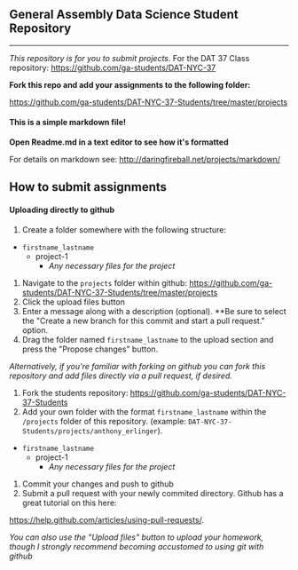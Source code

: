 ## General Assembly Data Science Student Repository

---

*This repository is for you to submit projects*. For the DAT 37 Class repository: https://github.com/ga-students/DAT-NYC-37

**Fork this repo and add your assignments to the following folder:**

https://github.com/ga-students/DAT-NYC-37-Students/tree/master/projects

#### This is a simple markdown file!

**Open Readme.md in a text editor to see how it's formatted**

For details on markdown see:
http://daringfireball.net/projects/markdown/


## How to submit assignments

#### Uploading directly to github

1. Create a folder somewhere with the following structure:
  - `firstname_lastname`
    - project-1
      - *Any necessary files for the project*
1. Navigate to the `projects` folder within github:
   https://github.com/ga-students/DAT-NYC-37-Students/tree/master/projects
1. Click the upload files button
1. Enter a message along with a description (optional). **Be sure to select the "Create a new branch for this commit and start a pull request." option.
1. Drag the folder named `firstname_lastname` to the upload section and
   press the "Propose changes" button. 


*Alternatively, if you're familiar with forking on github you can fork this repository and add files directly
via a pull request, if desired.*

1. Fork the students repository:
   https://github.com/ga-students/DAT-NYC-37-Students
1. Add your own folder with the format `firstname_lastname` within the `/projects` folder of this repository. (example: `DAT-NYC-37-Students/projects/anthony_erlinger`).
  - `firstname_lastname`
    - project-1
      - *Any necessary files for the project*
1. Commit your changes and push to github
1. Submit a pull request with your newly commited directory. Github has a great tutorial on this here:

https://help.github.com/articles/using-pull-requests/.
 
*You can also use the "Upload files" button to upload your homework,
though I strongly recommend becoming accustomed to using git with github*

